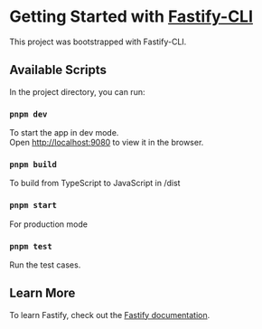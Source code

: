 # Getting Started with [Fastify-CLI](https://www.npmjs.com/package/fastify-cli)
This project was bootstrapped with Fastify-CLI.

## Available Scripts

In the project directory, you can run:

### `pnpm dev`

To start the app in dev mode.\
Open [http://localhost:9080](http://localhost:9080`) to view it in the browser.

### `pnpm build`

To build from TypeScript to JavaScript in /dist

### `pnpm start`

For production mode

### `pnpm test`

Run the test cases.

## Learn More

To learn Fastify, check out the [Fastify documentation](https://fastify.dev/docs/latest/).
